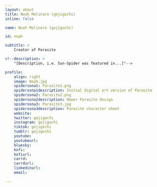 ```yaml
---
layout: about
title: Noah Molinaro (gojigochi)
inline: false

name: Noah Molinaro (gojigochi)

id: noah

subtitle: >
    Creator of Parasite

<!--description: >
    "[Description, i.e. Sun-Spider was featured in...]"-->

profile: 
    align: right
    image: Noah.jpg
    spidersona1: Parasite1.png
    spidersona1description: Initial digital art version of Parasite
    spidersona2: Parasite2.png
    spidersona2description: Newer Parasite design
    spidersona3: Parasite3.jpg
    spidersona3description: Parasite character sheet
    website:
    twitter: gojigochi
    instagram: gojigochi
    tiktok: gojigochi
    tumblr: gojigochi
    youtube:
    youtubeurl:
    bluesky:
    kofi:
    kofiurl:
    carrd:
    carrdurl:
    linkedinurl:
    email:

---
```


<!-- longer bio here -->
